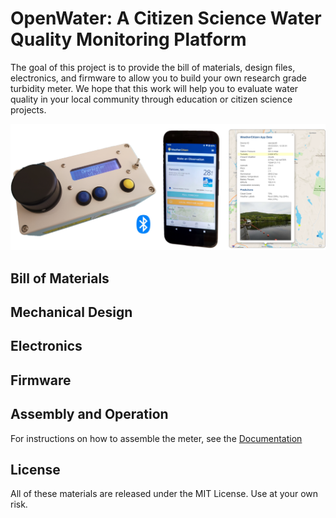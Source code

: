 # OpenWater: A Citizen Science Water Quality Monitoring Platform
The goal of this project is to provide the bill of materials, design files, electronics, and firmware to allow you to build your own research grade turbidity meter. We hope that this work will help you to evaluate water quality in your local community through education or citizen science projects.

<img src="Documentation/images/open-water-concept.png" alt="OpenWater Turbidity Meter and Mobile Application" width="900">

## Bill of Materials

## Mechanical Design

## Electronics

## Firmware

## Assembly and Operation
For instructions on how to assemble the meter, see the [Documentation](https://github.com/creare-com/OpenWater/blob/master/Documentation)

## License
All of these materials are released under the MIT License.  Use at your own risk.